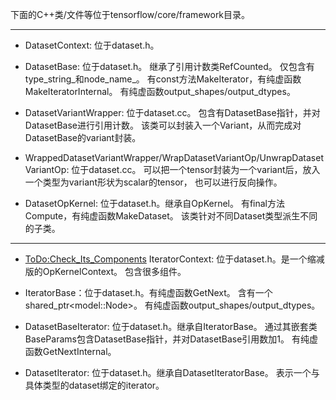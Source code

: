 下面的C++类/文件等位于tensorflow/core/framework目录。

---

- DatasetContext: 位于dataset.h。

- DatasetBase: 位于dataset.h。
继承了引用计数类RefCounted。
仅包含有type\_string\_和node\_name\_。
有const方法MakeIterator，有纯虚函数MakeIteratorInternal。
有纯虚函数output\_shapes/output\_dtypes。

- DatasetVariantWrapper: 位于dataset.cc。
包含有DatasetBase指针，并对DatasetBase进行引用计数。
该类可以封装入一个Variant，从而完成对DatasetBase的variant封装。

- WrappedDatasetVariantWrapper/WrapDatasetVariantOp/UnwrapDatasetVariantOp:
位于dataset.cc。
可以把一个tensor封装为一个variant后，放入一个类型为variant形状为scalar的tensor，
也可以进行反向操作。

- DatasetOpKernel: 位于dataset.h。继承自OpKernel。
有final方法Compute，有纯虚函数MakeDataset。
该类针对不同Dataset类型派生不同的子类。

---

- <ToDo:Check_Its_Components> IteratorContext: 位于dataset.h。是一个缩减版的OpKernelContext。
包含很多组件。

- IteratorBase：位于dataset.h。有纯虚函数GetNext。
含有一个shared\_ptr\<model::Node\>。
有纯虚函数output\_shapes/output\_dtypes。

- DatasetBaseIterator: 位于dataset.h。继承自IteratorBase。
通过其嵌套类BaseParams包含DatasetBase指针，并对DatasetBase引用数加1。
有纯虚函数GetNextInternal。

- DatasetIterator: 位于dataset.h。继承自DatasetIteratorBase。
表示一个与具体类型的dataset绑定的iterator。

